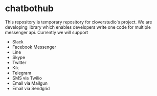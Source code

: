 # chatbothub

This repository is temporary repository for cloverstudio's project.
We are developing library which enables developers write one code for multiple messenger api.
Currently we will support

- Slack
- Facebook Messenger
- Line
- Skype
- Twitter
- Kik
- Telegram
- SMS via Twilio
- Email via Mailgun
- Email via Sendgrid

